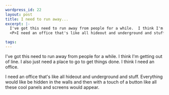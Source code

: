 ```yaml
--- 
wordpress_id: 22
layout: post
title: I need to run away...
excerpt: |-
  I've got this need to run away from people for a while.  I think I'm getting out of line.  I also just need a place to go to get things done.  I think I need an office.
  <P>I need an office that's like all hideout and underground and stuff.  Everything would like be hidden in the walls and then with a touch of a button like all these cool panels and screens would appear.

tags: 
---
```


I've got this need to run away from people for a while.  I think I'm getting out of line.  I also just need a place to go to get things done.  I think I need an office.
<P>I need an office that's like all hideout and underground and stuff.  Everything would like be hidden in the walls and then with a touch of a button like all these cool panels and screens would appear.
